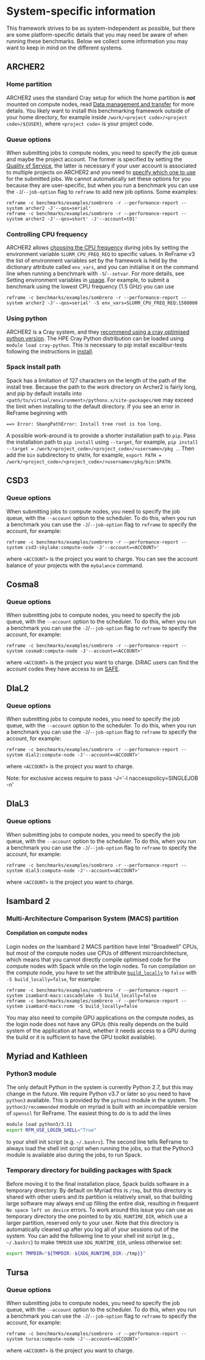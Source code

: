 # System-specific information

This framework strives to be as system-independent as possible, but there are some platform-specific details that you may need be aware of when running these benchmarks.
Below we collect some information you may want to keep in mind on the different systems.

## ARCHER2

### Home partition

ARCHER2 uses the standard Cray setup for which the home partition is ***not*** mounted on compute nodes, read [Data management and transfer](https://docs.archer2.ac.uk/user-guide/data/) for more details.
You likely want to install this benchmarking framework outside of your home directory, for example inside `/work/<project code>/<project code>/${USER}`, where `<project code>` is your project code.

### Queue options

When submitting jobs to compute nodes, you need to specify the job queue and maybe the project account.
The former is specified by setting the [Quality of Service](https://docs.archer2.ac.uk/user-guide/scheduler/#quality-of-service-qos), the latter is necessary if your user account is associated to multiple projects on ARCHER2 and you need to [specify which one to use](https://docs.archer2.ac.uk/user-guide/scheduler/#specifying-resources-in-job-scripts) for the submitted jobs.
We cannot automatically set these options for you because they are user-specific, but when you run a benchmark you can use the `-J`/`--job-option` flag to `reframe` to add new job options.
Some examples:

```
reframe -c benchmarks/examples/sombrero -r --performance-report --system archer2 -J'--qos=serial'
reframe -c benchmarks/examples/sombrero -r --performance-report --system archer2 -J'--qos=short' -J'--account=t01'
```

### Controlling CPU frequency

ARCHER2 allows [choosing the CPU frequency](https://docs.archer2.ac.uk/user-guide/energy/#controlling-cpu-frequency) during jobs by setting the environment variable `SLURM_CPU_FREQ_REQ` to specific values.
In ReFrame v3 the list of environment variables set by the framework is held by the dictionary attribute called `env_vars`, and you can initialise it on the command line when running a benchmark with `-S`/`--setvar`.
For more details, see Setting environment variables in [usage](use.md).
For example, to submit a benchmark using the lowest CPU frequency (1.5 GHz) you can use

```
reframe -c benchmarks/examples/sombrero -r --performance-report --system archer2 -J'--qos=serial' -S env_vars=SLURM_CPU_FREQ_REQ:1500000
```

### Using python

ARCHER2 is a Cray system, and they
[recommend using a cray optimised python version](https://docs.archer2.ac.uk/user-guide/python/).
The HPE Cray Python distribution can be loaded using `module load cray-python`.
This is necessary to pip install excalibur-tests following the instructions in [install](install.md).

### Spack install path

Spack has a limitation of 127 characters on the length of the path of the install tree. Because the
path to the work directory on Archer2 is fairly long, and pip by default installs into
`<path/to/virtual/environment>/pythonx.x/site-packages/`we may exceed the limit when
installing to the default directory. If you see an error in ReFrame beginning with

```
==> Error: SbangPathError: Install tree root is too long.
```

A possible work-around is to provide a shorter installation path to `pip`. Pass the installation
path to `pip install` using `--target`, for example,
`pip install --target = /work/<project_code>/<project_code>/<username>/pkg .`.
Then add  the `bin` subdirectory to `$PATH`, for example,
`export PATH = /work/<project_code>/<project_code>/<username>/pkg/bin:$PATH`.

## CSD3

### Queue options

When submitting jobs to compute nodes, you need to specify the job queue, with the `--account` option to the scheduler.
To do this, when you run a benchmark you can use the `-J`/`--job-option` flag to `reframe` to specify the account, for example:

```
reframe -c benchmarks/examples/sombrero -r --performance-report --system csd3-skylake:compute-node -J'--account=<ACCOUNT>'
```

where `<ACCOUNT>` is the project you want to charge.
You can see the account balance of your projects with the `mybalance` command.

## Cosma8

### Queue options

When submitting jobs to compute nodes, you need to specify the job queue, with the `--account` option to the scheduler.
To do this, when you run a benchmark you can use the `-J`/`--job-option` flag to `reframe` to specify the account, for example:

```
reframe -c benchmarks/examples/sombrero -r --performance-report --system cosma8:compute-node -J'--account=<ACCOUNT>'
```

where `<ACCOUNT>` is the project you want to charge. DiRAC users can find the account codes
they have access to on [SAFE](https://safe.epcc.ed.ac.uk/dirac/).

## DIaL2

### Queue options

When submitting jobs to compute nodes, you need to specify the job queue, with the `--account` option to the scheduler.
To do this, when you run a benchmark you can use the `-J`/`--job-option` flag to `reframe` to specify the account, for example:

```
reframe -c benchmarks/examples/sombrero -r --performance-report --system dial2:compute-node -J'--account=<ACCOUNT>'
```

where `<ACCOUNT>` is the project you want to charge.

Note: for exclusive access require to pass -J='-l naccesspolicy=SINGLEJOB -n'

## DIaL3

### Queue options

When submitting jobs to compute nodes, you need to specify the job queue, with the `--account` option to the scheduler.
To do this, when you run a benchmark you can use the `-J`/`--job-option` flag to `reframe` to specify the account, for example:

```
reframe -c benchmarks/examples/sombrero -r --performance-report --system dial3:compute-node -J'--account=<ACCOUNT>'
```

where `<ACCOUNT>` is the project you want to charge.

## Isambard 2

### Multi-Architecture Comparison System (MACS) partition

#### Compilation on compute nodes

Login nodes on the Isambard 2 MACS partition have Intel "Broadwell" CPUs, but most of the compute nodes use CPUs of different microarchitecture, which means that you cannot directly compile optimised code for the compute nodes with Spack while on the login nodes.
To run compilation on the compute node, you have to set the attribute [`build_locally`](https://reframe-hpc.readthedocs.io/en/stable/regression_test_api.html#reframe.core.pipeline.RegressionTest.build_locally) to `false` with `-S build_locally=false`, for example:

```
reframe -c benchmarks/examples/sombrero -r --performance-report --system isambard-macs:cascadelake -S build_locally=false
reframe -c benchmarks/examples/sombrero -r --performance-report --system isambard-macs:rome -S build_locally=false
```

You may also need to compile GPU applications on the compute nodes, as the login node does not have any GPUs (this really depends on the build system of the application at hand, whether it needs access to a GPU during the build or it is sufficient to have the GPU toolkit available).

## Myriad and Kathleen

### Python3 module

The only default Python in the system is currently Python 2.7, but this may change in the future.
We require Python v3.7 or later so you need to have `python3` available.
This is provided by the `python3` module in the system. The `python3/recommended` module on myriad is built with an incompatible version of `openssl` for ReFrame. The easiest thing to do is to add the lines

```sh
module load python3/3.11
export RFM_USE_LOGIN_SHELL="True"
```

to your shell init script (e.g. `~/.bashrc`).
The second line tells ReFrame to always load the shell init script when running the jobs, so that the Python3 module is available also during the jobs, to run Spack.

### Temporary directory for building packages with Spack

Before moving it to the final installation place, Spack builds software in a temporary directory.
By default on Myriad this is `/tmp`, but this directory is shared with other users and its partition is relatively small, so that building large software may always end up filling the entire disk, resulting in frequent `No space left on device` errors.
To work around this issue you can use as temporary directory the one pointed to by `XDG_RUNTIME_DIR`, which use a larger partition, reserved only to your user.
Note that this directory is automatically cleaned up after you log all of your sessions out of the system.
You can add the following line to your shell init script (e.g., `~/.bashrc`) to make `TMPDIR` use `XDG_RUNTIME_DIR`, unless otherwise set:

```sh
export TMPDIR="${TMPDIR:-${XDG_RUNTIME_DIR:-/tmp}}"
```

## Tursa

### Queue options

When submitting jobs to compute nodes, you need to specify the job queue, with the `--account` option to the scheduler.
To do this, when you run a benchmark you can use the `-J`/`--job-option` flag to `reframe` to specify the account, for example:

```
reframe -c benchmarks/examples/sombrero -r --performance-report --system tursa:compute-node -J'--account=<ACCOUNT>'
```

where `<ACCOUNT>` is the project you want to charge.
